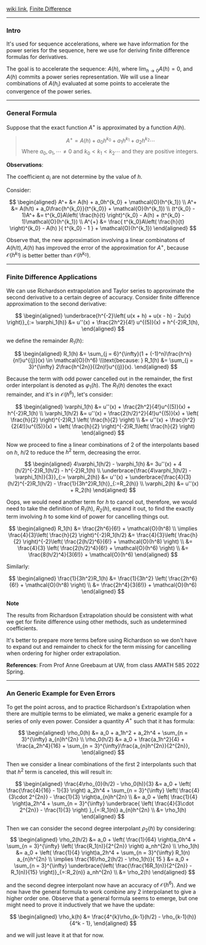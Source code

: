 [wiki link](https://en.wikipedia.org/wiki/Richardson_extrapolation), [Finite Difference](../AMATH%20581%20Scientific%20Computing/Finite%20Difference.md)

---
### **Intro**

It's used for sequence accelerations, where we have information for the power series for the sequence, here we use for deriving finite difference formulas for derivatives. 

The goal is to accelerate the sequence: $A(h)$, where $\lim_{h\rightarrow 0}A(h) = 0$, and $A(h)$ commits a power series representation. We will use a linear combinations of $A(h_i)$ evaluated at some points to accelerate the convergence of the power series. 

---
### **General Formula**

Suppose that the exact function $A^{+}$ is approximated by a function $A(h)$. 

> $$
>   A^+ = A(h) + a_0h^{k_0} + a_1 h^{k_1} + a_2 h^{k_2} \cdots 
> $$
> Where $a_0, a_1, \cdots \neq 0$ and $k_0 < k_1 < k_2 \cdots$ and they are positive integers. 

**Observations**: 

The coefficient $a_i$ are not determine by the value of $h$. 

Consider: 

$$
\begin{aligned}
    A^+ &= A(h) + a_0h^{k_0} + \mathcal{O}(h^{k_1})
    \\
    A^+ &= A(h/t) + a_0\frac{h^{k_0}}{t^{k_0}}  + \mathcal{O}(h^{k_1})
    \\
    (t^{k_0} - 1)A^+ &= t^{k_0}A\left(
        \frac{h}{t}
    \right)^{k_0} - A(h) + (t^{k_0} - 1)\mathcal{O}(h^{k_1}) 
    \\
    A^{+} &= \frac{
        t^{k_0}A\left(
            \frac{h}{t}
        \right)^{k_0} - A(h)
    }{
        t^{k_0} - 1
    } + \mathcal{O}(h^{k_1})
\end{aligned}
$$

Observe that, the new approximation involving a linear combinatons of $A(h/t), A(h)$ has improved the error of the approximation for $A^+$, because $\mathcal{O}(h^{k_1})$ is better better than $\mathcal{O}(h^{k_0})$. 

---
### **Finite Difference Applications**

We can use Richardson extrapolation and Taylor series to approximate the second derivative to a certain degree of accuracy. Consider finite difference approximation to the second derivative: 

$$
\begin{aligned}
    \underbrace{h^{-2}\left(
        u(x + h) + u(x - h) - 2u(x)
    \right)}_{:= \varphi_1(h)} &= 
    u''(x) + \frac{2h^2}{4!} u^{(5)}(x) + h^{-2}R_1(h),
\end{aligned}
$$

we define the remainder $R_1(h)$: 

$$
\begin{aligned}
    R_1(h) &= \sum_{j = 6}^{\infty}(1 + (-1)^n)\frac{h^n}{n!}u^{(j)}(x) \in \mathcal{O}(h^6)
    \\\text{because: }
    R_1(h) &= \sum_{j = 3}^{\infty}
    2\frac{h^{2n}}{(2n)!}u^{(j)}(x).
\end{aligned}
$$

Because the term with odd power cancelled out in the remainder, the first order interpolant is denoted as $\varphi_1(h)$. The $R_1(h)$ denotes the exact remainder, and it's in $\mathcal{O}(h^6)$, let's consider: 

$$
\begin{aligned}
    \varphi_1(h) &= u''(x) + \frac{2h^2}{4!}u^{(5)}(x) + h^{-2}R_1(h)
    \\
    \varphi_1(h/2) &= u''(x) + \frac{2(h/2)^2}{4!}u^{(5)}(x) + \left(
        \frac{h}{2}
    \right)^{-2}R_1
    \left(
        \frac{h}{2}
    \right)
    \\
    &= 
    u''(x) + \frac{h^2}{2(4!)}u^{(5)}(x) + \left(
        \frac{h}{2}
    \right)^{-2}R_1\left(
        \frac{h}{2}
    \right)
\end{aligned}
$$

Now we proceed to fine a linear combinations of 2 of the interpolants based on $h$, $h/2$ to reduce the $h^2$ term, decreasing the error. 

$$
\begin{aligned}
    4\varphi_1(h/2) - \varphi_1(h) &= 
    3u''(x) + 4 (h/2)^{-2}R_1(h/2) - h^{-2}R_1(h)
    \\
    \underbrace{\frac{4\varphi_1(h/2) - \varphi_1(h)}{3}}_{:= \varphi_2(h)} &= 
    u''(x) + \underbrace{\frac{4}{3}(h/2)^{-2}R_1(h/2) - \frac{1}{3h^2}R_1(h)}_{:=R_2(h)}
    \\
    \varphi_2(h) &= u''(x) + R_2(h)
\end{aligned}
$$

Oops, we would need another term for $h$ to cancel out, therefore, we would need to take the definition of $R_1(h)$, $R_2(h)$, expand it out, to find the exactly term involving $h$ to some kind of power for cancelling things out. 

$$
\begin{aligned}
    R_1(h) &= \frac{2h^6}{6!} + \mathcal{O}(h^8)
    \\
    \implies 
    \frac{4}{3}\left(
        \frac{h}{2}
    \right)^{-2}R_1(h/2) &=
    \frac{4}{3}\left(
        \frac{h}{2}
    \right)^{-2}\left(
        \frac{2(h/2)^6}{6!} + \mathcal{O}(h^8)
    \right)
    \\
    &= \frac{4}{3} \left(
        \frac{2(h/2)^4}{6!} + 
        \mathcal{O}(h^6)
    \right)
    \\
    &= \frac{8(h/2)^4}{3(6!)} + \mathcal{O}(h^6) 
\end{aligned}
$$

Similarly: 

$$
\begin{aligned}
    \frac{1}{3h^2}R_1(h) &= \frac{1}{3h^2}
    \left(
        \frac{2h^6}{6!} + \mathcal{O}(h^8)
    \right)
    \\
    &= \frac{2h^4}{3(6!)} + \mathcal{O}(h^6)
\end{aligned}
$$

**Note**

The results from Richardson Extrapolation should be consistent with what we get for finite difference using other methods, such as undetermined coefficients. 

It's better to prepare more terms before using Richardson so we don't have to expand out and remainder to check for the term missing for cancelling when ordering for higher order extrapolation. 

**References**: 
From Prof Anne Greebaum at UW, from class AMATH 585 2022 Spring. 

---
### **An Generic Example for Even Errors**

To get the point across, and to practice Richardson's Extrapolation when there are multiple terms to be elimiated, we make a generic example for a series of only even power. Consider a quantity $A^+$ such that it has formula: 

$$
\begin{aligned}
    \rho_0(h) &= a_0 + 
    a_1h^2 + 
    a_2h^4 + 
    \sum_{n = 3}^{\infty} a_{n}h^{2n}
    \\
    \rho_0(h/2) &= a_0 + 
    \frac{a_1h^2}{4} + 
    \frac{a_2h^4}{16} + 
    \sum_{n = 3}^{\infty}\frac{a_{n}h^{2n}}{2^{2n}}, 
\end{aligned}
$$

Then we consider a linear combinations of the first 2 interpolants such that that $h^2$ term is canceled, this will result in: 

$$
\begin{aligned}
    \frac{4\rho_{0}(h/2) - \rho_0(h)}{3} &= a_0 + 
    \left(
        \frac{\frac{4}{16} - 1}{3}
    \right) a_2h^4 
    +
    \sum_{n = 3}^{\infty}
    \left(
        \frac{4}{3\cdot 2^{2n}} -  \frac{1}{3}
    \right)a_{n}h^{2n}
    \\
    &= 
    a_0 + 
    \left(
        \frac{1}{4}
    \right)a_2h^4 +
     \sum_{n = 3}^{\infty}
    \underbrace{
        \left(
            \frac{4}{3\cdot 2^{2n}} -  \frac{1}{3}
        \right)
    }_{=:R_1(n)}
    a_{n}h^{2n}
    \\
    &= \rho_1(h)
\end{aligned}
$$

Then we can consider the second degree interpolant $\rho_2(h)$ by considering: 
$$
\begin{aligned}
    \rho_2(h/2) &= 
    a_0 + \left(
        \frac{1}{64}
    \right)a_0h^4
    + 
    \sum_{n = 3}^{\infty}
    \left(
        \frac{R_1(n)}{2^{2n}}
    \right)
    a_nh^{2n}
    \\
    \rho_1(h) &= 
        a_0 + 
    \left(
        \frac{1}{4}
    \right)a_2h^4 +
    \sum_{n = 3}^{\infty}
    R_1(n)
    a_{n}h^{2n}
    \\
    \implies 
    \frac{16\rho_2(h/2) - \rho_1(h)}{
        15
    } &= 
    a_0 + 
    \sum_{n = 3}^{\infty}
    \underbrace{\left(
        \frac{\frac{16R_1(n)}{2^{2n}} - R_1(n)}{15}
    \right)}_{=:R_2(n)}
    a_nh^{2n}
    \\
    &= \rho_2(h)
\end{aligned}
$$

and the second degree interpolant now have an accuracy of $\mathcal O(h^6)$. And we now have the general formula to work combine any 2 interpolanet to give a higher order one. Observe that a general formula seems to emerge, but one might need to prove it inductively that we have the update: 

$$
\begin{aligned}
    \rho_k(h) &= 
    \frac{4^{k}\rho_{k-1}(h/2) - \rho_{k-1}(h)}{4^k - 1}, 
\end{aligned}
$$

and we will just leave it at that for now. 
